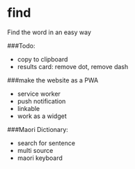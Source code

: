 # find

Find the word in an easy way

###Todo:

- copy to clipboard
- results card: remove dot, remove dash

###make the website as a PWA
- service worker
- push notification
- linkable
- work as a widget

###Maori Dictionary:
- search for sentence
- multi source
- maori keyboard

